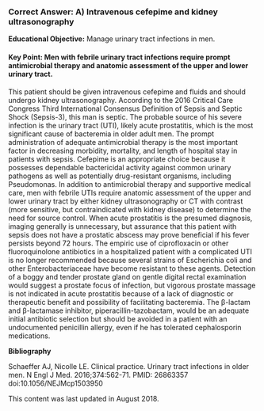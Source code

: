
### Correct Answer: A) Intravenous cefepime and kidney ultrasonography 

**Educational Objective:** Manage urinary tract infections in men.

#### **Key Point:** Men with febrile urinary tract infections require prompt antimicrobial therapy and anatomic assessment of the upper and lower urinary tract.

This patient should be given intravenous cefepime and fluids and should undergo kidney ultrasonography. According to the 2016 Critical Care Congress Third International Consensus Definition of Sepsis and Septic Shock (Sepsis-3), this man is septic. The probable source of his severe infection is the urinary tract (UTI), likely acute prostatitis, which is the most significant cause of bacteremia in older adult men. The prompt administration of adequate antimicrobial therapy is the most important factor in decreasing morbidity, mortality, and length of hospital stay in patients with sepsis. Cefepime is an appropriate choice because it possesses dependable bactericidal activity against common urinary pathogens as well as potentially drug-resistant organisms, including Pseudomonas. In addition to antimicrobial therapy and supportive medical care, men with febrile UTIs require anatomic assessment of the upper and lower urinary tract by either kidney ultrasonography or CT with contrast (more sensitive, but contraindicated with kidney disease) to determine the need for source control. When acute prostatitis is the presumed diagnosis, imaging generally is unnecessary, but assurance that this patient with sepsis does not have a prostatic abscess may prove beneficial if his fever persists beyond 72 hours.
The empiric use of ciprofloxacin or other fluoroquinolone antibiotics in a hospitalized patient with a complicated UTI is no longer recommended because several strains of Escherichia coli and other Enterobacteriaceae have become resistant to these agents.
Detection of a boggy and tender prostate gland on gentle digital rectal examination would suggest a prostate focus of infection, but vigorous prostate massage is not indicated in acute prostatitis because of a lack of diagnostic or therapeutic benefit and possibility of facilitating bacteremia.
The β-lactam and β-lactamase inhibitor, piperacillin-tazobactam, would be an adequate initial antibiotic selection but should be avoided in a patient with an undocumented penicillin allergy, even if he has tolerated cephalosporin medications.

**Bibliography**

Schaeffer AJ, Nicolle LE. Clinical practice. Urinary tract infections in older men. N Engl J Med. 2016;374:562-71. PMID: 26863357 doi:10.1056/NEJMcp1503950

This content was last updated in August 2018.